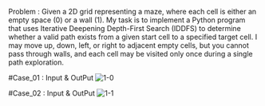 Problem :
Given a 2D grid representing a maze, where each cell is either an empty space (0) or a wall (1). 
My task is to implement a Python program that uses Iterative Deepening Depth-First Search (IDDFS) to determine whether a valid path exists from a given start cell to a specified target cell.
I may move up, down, left, or right to adjacent empty cells, but you cannot pass through walls, and each cell may be visited only once during a single path exploration.

#Case_01 : Input & OutPut
![1-0](https://github.com/user-attachments/assets/2e7ff4bd-9918-4b8f-ae0c-f73db3853b14)

#Case_02 : Input & OutPut
![1-1](https://github.com/user-attachments/assets/cac19f53-30a7-4eff-81f6-4c2e34847268)
